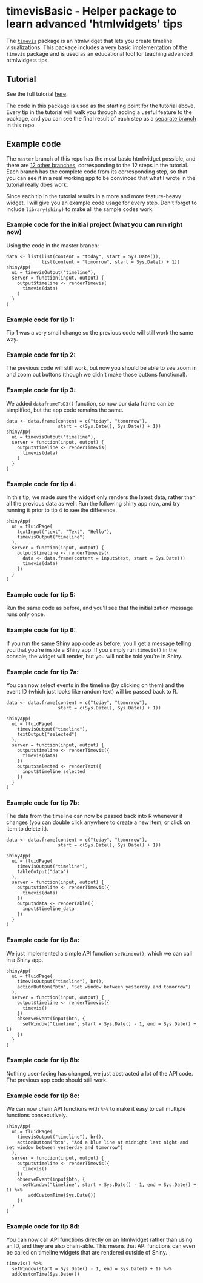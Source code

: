 # timevisBasic - Helper package to learn advanced 'htmlwidgets' tips

The [`timevis`](https://github.com/daattali/timevis) package is an htmlwidget that lets you create timeline visualizations. This package includes a very basic implementation of the `timevis` package and is used as an educational tool for teaching advanced htmlwidgets tips.

## Tutorial

See the full tutorial [here](http://deanattali.com/blog/advanced-htmlwidgets-tips).

The code in this package is used as the starting point for the tutorial above. Every tip in the tutorial will walk you through adding a useful feature to the package, and you can see the final result of each step as a [separate branch](https://github.com/daattali/timevisBasic/branches/all) in this repo.

## Example code

The `master` branch of this repo has the most basic htmlwidget possible, and there are [12 other branches](https://github.com/daattali/timevisBasic/branches/all), corresponding to the 12 steps in the tutorial. Each branch has the complete code from its corresponding step, so that you can see it in a real working app to be convinced that what I wrote in the tutorial really does work.

Since each tip in the tutorial results in a more and more feature-heavy widget, I will give you an example code usage for every step. Don't forget to include `library(shiny)` to make all the sample codes work.

### Example code for the initial project (what you can run right now)

Using the code in the master branch:

```
data <- list(list(content = "today", start = Sys.Date()),
             list(content = "tomorrow", start = Sys.Date() + 1))
shinyApp(
  ui = timevisOutput("timeline"),
  server = function(input, output) {
    output$timeline <- renderTimevis(
      timevis(data)
    )
  }
)
```

### Example code for tip 1:

Tip 1 was a very small change so the previous code will still work the same way.

### Example code for tip 2:

The previous code will still work, but now you should be able to see zoom in and zoom out buttons (though we didn't make those buttons functional).

### Example code for tip 3:

We added `dataframeToD3()` function, so now our data frame can be simplified, but the app code remains the same.

```
data <- data.frame(content = c("today", "tomorrow"),
                   start = c(Sys.Date(), Sys.Date() + 1))
shinyApp(
  ui = timevisOutput("timeline"),
  server = function(input, output) {
    output$timeline <- renderTimevis(
      timevis(data)
    )
  }
)
```

### Example code for tip 4:

In this tip, we made sure the widget only renders the latest data, rather than all the previous data as well. Run the following shiny app now, and try running it prior to tip 4 to see the difference.

```
shinyApp(
  ui = fluidPage(
    textInput("text", "Text", "Hello"),
    timevisOutput("timeline")
  ),
  server = function(input, output) {
    output$timeline <- renderTimevis({
      data <- data.frame(content = input$text, start = Sys.Date())
      timevis(data)
    })
  }
)
```

### Example code for tip 5:

Run the same code as before, and you'll see that the initialization message runs only once.

### Example code for tip 6:

If you run the same Shiny app code as before, you'll get a message telling you that you're inside a Shiny app. If you simply run `timevis()` in the console, the widget will render, but you will not be told you're in Shiny.

### Example code for tip 7a:

You can now select events in the timeline (by clicking on them) and the event ID (which just looks like random text) will be passed back to R.

```
data <- data.frame(content = c("today", "tomorrow"),
                   start = c(Sys.Date(), Sys.Date() + 1))

shinyApp(
  ui = fluidPage(
    timevisOutput("timeline"),
    textOutput("selected")
  ),
  server = function(input, output) {
    output$timeline <- renderTimevis({
      timevis(data)
    })
    output$selected <- renderText({
      input$timeline_selected
    })
  }
)
```

### Example code for tip 7b:

The data from the timeline can now be passed back into R whenever it changes (you can double click anywhere to create a new item, or click on item to delete it).

```
data <- data.frame(content = c("today", "tomorrow"),
                   start = c(Sys.Date(), Sys.Date() + 1))

shinyApp(
  ui = fluidPage(
    timevisOutput("timeline"),
    tableOutput("data")
  ),
  server = function(input, output) {
    output$timeline <- renderTimevis({
      timevis(data)
    })
    output$data <- renderTable({
      input$timeline_data
    })
  }
)
```

### Example code for tip 8a:

We just implemented a simple API function `setWindow()`, which we can call in a Shiny app.

```
shinyApp(
  ui = fluidPage(
    timevisOutput("timeline"), br(),
    actionButton("btn", "Set window between yesterday and tomorrow")
  ),
  server = function(input, output) {
    output$timeline <- renderTimevis({
      timevis()
    })
    observeEvent(input$btn, {
      setWindow("timeline", start = Sys.Date() - 1, end = Sys.Date() + 1)
    })
  }
)
```

### Example code for tip 8b:

Nothing user-facing has changed, we just abstracted a lot of the API code. The previous app code should still work. 

### Example code for tip 8c:

We can now chain API functions with `%>%` to make it easy to call multiple functions consecutively.

```
shinyApp(
  ui = fluidPage(
    timevisOutput("timeline"), br(),
    actionButton("btn", "Add a blue line at midnight last night and set window between yesterday and tomorrow")
  ),
  server = function(input, output) {
    output$timeline <- renderTimevis({
      timevis()
    })
    observeEvent(input$btn, {
      setWindow("timeline", start = Sys.Date() - 1, end = Sys.Date() + 1) %>%
        addCustomTime(Sys.Date())
    })
  }
)
```

### Example code for tip 8d:

You can now call API functions directly on an htmlwidget rather than using an ID, and they are also chain-able. This means that API functions can even be called on timeline widgets that are rendered outside of Shiny.

```
timevis() %>%
  setWindow(start = Sys.Date() - 1, end = Sys.Date() + 1) %>%
  addCustomTime(Sys.Date())
```
